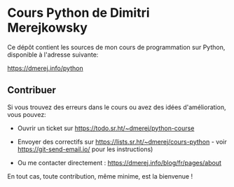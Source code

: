 # Cours Python de Dimitri Merejkowsky

Ce dépôt contient les sources de mon cours de programmation sur Python, disponible
à l'adresse suivante:

https://dmerej.info/python

## Contribuer

Si vous trouvez des erreurs dans le cours ou avez des idées d'amélioration, vous pouvez:

* Ouvrir un ticket sur https://todo.sr.ht/~dmerej/python-course

* Envoyer des correctifs sur https://lists.sr.ht/~dmerej/cours-python -
  voir https://git-send-email.io/ pour les instructions)

* Ou me contacter directement : https://dmerej.info/blog/fr/pages/about

En tout cas, toute contribution, même minime, est la bienvenue !
